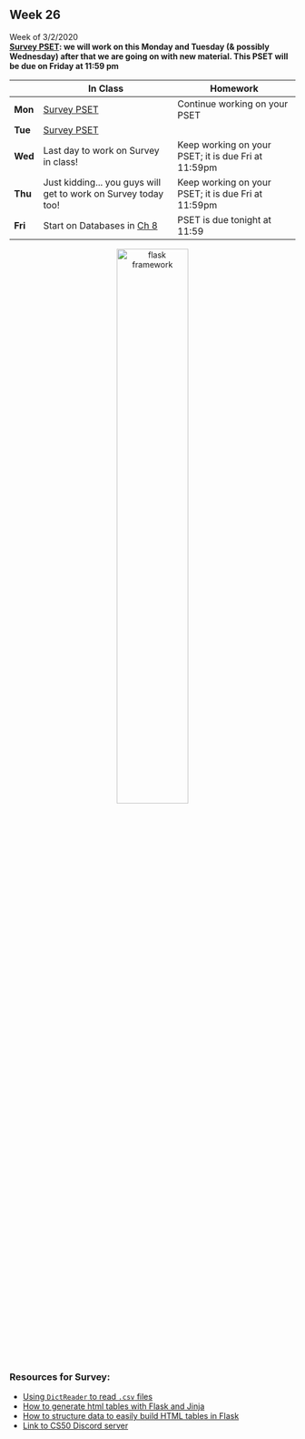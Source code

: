 <meta http-equiv="refresh" content="300"/>

## Week 26  
Week of 3/2/2020  
**[Survey PSET](https://docs.cs50.net/2019/ap/problems/survey/survey.html): we will work on this Monday and Tuesday (& possibly Wednesday) after that we are going on with new material. This PSET will be due on Friday at 11:59 pm**  

  |       |In Class               |Homework   |
  |-------|---------              |---------  |
  |**Mon**|[Survey PSET](https://docs.cs50.net/2019/ap/problems/survey/survey.html)|Continue working on your PSET|
  |**Tue**|[Survey PSET](https://docs.cs50.net/2019/ap/problems/survey/survey.html) | |
  |**Wed**|Last day to work on Survey in class! |Keep working on your PSET; it is due Fri at 11:59pm |
  |**Thu**|Just kidding... you guys will get to work on Survey today too! |Keep working on your PSET; it is due Fri at 11:59pm |
  |**Fri**|Start on Databases in [Ch 8](/ap/curriculum/8/) |PSET is due tonight at 11:59 |

<div style="text-align:center">
<img src="https://hackernoon.com/hn-images/1*fD3qqMWNyfJ85XST9c1H2g.png" alt="flask framework" width="50%">
</div>

### Resources for Survey:
  * [Using `DictReader` to read `.csv` files](https://brodan.biz/blog/parsing-csv-files-with-python/)
  * [How to generate html tables with Flask and Jinja](https://www.reddit.com/r/learnpython/comments/3wtx8o/how_to_generate_html_tables_flask_and_jinja2/)
  * [How to structure data to easily build HTML tables in Flask](https://stackoverflow.com/questions/13315883/how-to-structure-data-to-easily-build-html-tables-in-flask)
  * [Link to CS50 Discord server](https://discord.gg/j7fccTE)
